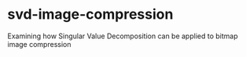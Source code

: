 # svd-image-compression
Examining how Singular Value Decomposition can be applied to bitmap image compression
